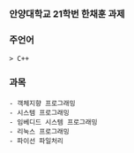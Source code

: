 ### 안양대학교 21학번 한채훈 과제

### 주언어
    > C++

### 과목
    - 객체지향 프로그래밍
    - 시스템 프로그래밍
    - 임베디드 시스템 프로그래밍
    - 리눅스 프로그래밍
    - 파이선 파일처리